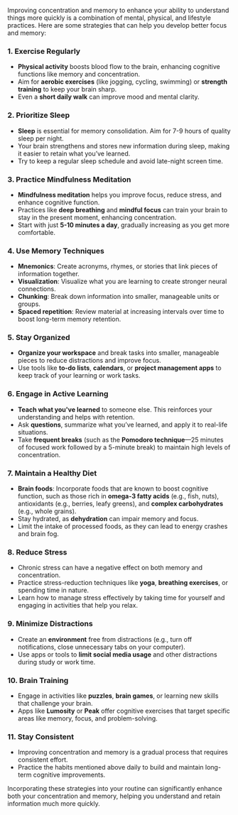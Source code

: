 Improving concentration and memory to enhance your ability to understand things more quickly is a combination of mental, physical, and lifestyle practices. Here are some strategies that can help you develop better focus and memory:

### 1. **Exercise Regularly**
   - **Physical activity** boosts blood flow to the brain, enhancing cognitive functions like memory and concentration.
   - Aim for **aerobic exercises** (like jogging, cycling, swimming) or **strength training** to keep your brain sharp.
   - Even a **short daily walk** can improve mood and mental clarity.

### 2. **Prioritize Sleep**
   - **Sleep** is essential for memory consolidation. Aim for 7-9 hours of quality sleep per night.
   - Your brain strengthens and stores new information during sleep, making it easier to retain what you’ve learned.
   - Try to keep a regular sleep schedule and avoid late-night screen time.

### 3. **Practice Mindfulness Meditation**
   - **Mindfulness meditation** helps you improve focus, reduce stress, and enhance cognitive function.
   - Practices like **deep breathing** and **mindful focus** can train your brain to stay in the present moment, enhancing concentration.
   - Start with just **5-10 minutes a day**, gradually increasing as you get more comfortable.

### 4. **Use Memory Techniques**
   - **Mnemonics**: Create acronyms, rhymes, or stories that link pieces of information together.
   - **Visualization**: Visualize what you are learning to create stronger neural connections.
   - **Chunking**: Break down information into smaller, manageable units or groups.
   - **Spaced repetition**: Review material at increasing intervals over time to boost long-term memory retention.

### 5. **Stay Organized**
   - **Organize your workspace** and break tasks into smaller, manageable pieces to reduce distractions and improve focus.
   - Use tools like **to-do lists**, **calendars**, or **project management apps** to keep track of your learning or work tasks.

### 6. **Engage in Active Learning**
   - **Teach what you've learned** to someone else. This reinforces your understanding and helps with retention.
   - Ask **questions**, summarize what you’ve learned, and apply it to real-life situations.
   - Take **frequent breaks** (such as the **Pomodoro technique**—25 minutes of focused work followed by a 5-minute break) to maintain high levels of concentration.

### 7. **Maintain a Healthy Diet**
   - **Brain foods**: Incorporate foods that are known to boost cognitive function, such as those rich in **omega-3 fatty acids** (e.g., fish, nuts), antioxidants (e.g., berries, leafy greens), and **complex carbohydrates** (e.g., whole grains).
   - Stay hydrated, as **dehydration** can impair memory and focus.
   - Limit the intake of processed foods, as they can lead to energy crashes and brain fog.

### 8. **Reduce Stress**
   - Chronic stress can have a negative effect on both memory and concentration.
   - Practice stress-reduction techniques like **yoga**, **breathing exercises**, or spending time in nature.
   - Learn how to manage stress effectively by taking time for yourself and engaging in activities that help you relax.

### 9. **Minimize Distractions**
   - Create an **environment** free from distractions (e.g., turn off notifications, close unnecessary tabs on your computer).
   - Use apps or tools to **limit social media usage** and other distractions during study or work time.

### 10. **Brain Training**
   - Engage in activities like **puzzles**, **brain games**, or learning new skills that challenge your brain.
   - Apps like **Lumosity** or **Peak** offer cognitive exercises that target specific areas like memory, focus, and problem-solving.

### 11. **Stay Consistent**
   - Improving concentration and memory is a gradual process that requires consistent effort.
   - Practice the habits mentioned above daily to build and maintain long-term cognitive improvements.

Incorporating these strategies into your routine can significantly enhance both your concentration and memory, helping you understand and retain information much more quickly.